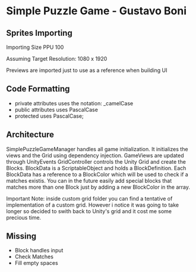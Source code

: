 # Simple Puzzle Game - Gustavo Boni

## Sprites Importing

Importing Size PPU 100

Assuming Target Resolution: 1080 x 1920

Previews are imported just to use as a reference when building UI

## Code Formatting

- private attributes uses the notation: \_camelCase
- public attributes uses PascalCase
- protected uses PascalCase;

## Architecture

SimplePuzzleGameManager handles all game initialization. It initializes the views and the Grid using dependency injection.
GameViews are updated through UnityEvents
GridController controls the Unity Grid and create the Blocks.
BlockData is a ScriptableObject and holds a BlockDefinition. Each BlockData has a reference to a BlockColor which will be used to check if a matches existis. You can in the future easily add special blocks that matches more than one Block just by adding a new BlockColor in the array.

Important Note: inside custom grid folder you can find a tentative of implementation of a custom grid. However i notice it was going to take longer so decided to swith back to Unity's grid and it cost me some precious time.

## Missing

- Block handles input
- Check Matches
- Fill empty spaces
